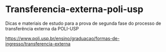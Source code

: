 # Transferencia-externa-poli-usp
Dicas e materiais de estudo para a prova de segunda fase do processo de transferência externa da POLI-USP

https://www.poli.usp.br/ensino/graduacao/formas-de-ingresso/transferencia-externa
